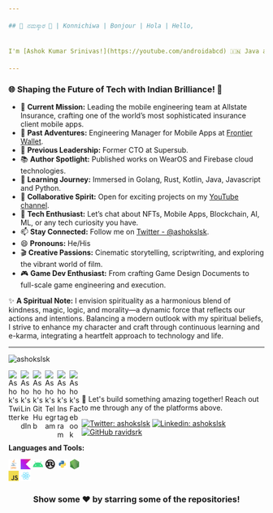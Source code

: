 ```yaml
---

## 🌟 ನಮಸ್ಕಾರ 🙏 | Konnichiwa | Bonjour | Hola | Hello, 


I'm [Ashok Kumar Srinivas!](https://youtube.com/androidabcd) 🇮🇳 Java and Kotlin technologies influencer.

---
```

### 🌐 Shaping the Future of Tech with Indian Brilliance! 🚀

- 🔭 **Current Mission:** Leading the mobile engineering team at Allstate Insurance, crafting one of the world’s most sophisticated insurance client mobile apps.
- 🔄 **Past Adventures:** Engineering Manager for Mobile Apps at [Frontier Wallet](https://www.frontier.xyz/).
- 🌟 **Previous Leadership:** Former CTO at Supersub.
- 📚 **Author Spotlight:** Published works on WearOS and Firebase cloud technologies.
- 🌱 **Learning Journey:** Immersed in Golang, Rust, Kotlin, Java, Javascript and Python.
- 👯 **Collaborative Spirit:** Open for exciting projects on my [YouTube channel](https://youtube.com/androidabcd).
- 💬 **Tech Enthusiast:** Let’s chat about NFTs, Mobile Apps, Blockchain, AI, ML, or any tech curiosity you have.
- 📫 **Stay Connected:** Follow me on [Twitter - @ashokslsk](https://twitter.com/ashokslsk).
- 😄 **Pronouns:** He/His
- 🎬 **Creative Passions:** Cinematic storytelling, scriptwriting, and exploring the vibrant world of film.
- 🎮 **Game Dev Enthusiast:** From crafting Game Design Documents to full-scale game engineering and execution.

✨ **A Spiritual Note:** I envision spirituality as a harmonious blend of kindness, magic, logic, and morality—a dynamic force that reflects our actions and intentions. Balancing a modern outlook with my spiritual beliefs, I strive to enhance my character and craft through continuous learning and e-karma, integrating a heartfelt approach to technology and life.

---


<p align="left"> 
  <img src="https://komarev.com/ghpvc/?username=ashokslsk&label=Profile+Views&color=blue&style=plastic" alt="ashokslsk" />
</p>

<a href="https://twitter.com/ashokslsk" target="_blank">
  <img align="left" alt="Ashok's Twitter" width="24px" src="https://cdn.jsdelivr.net/npm/simple-icons@v3/icons/twitter.svg" />
</a>
<a href="https://linkedin.com/in/ashokslsk" target="_blank">
  <img align="left" alt="Ashok's LinkedIn" width="24px" src="https://cdn.jsdelivr.net/npm/simple-icons@v3/icons/linkedin.svg" />
</a>
<a href="https://github.com/ashokslsk" target="_blank">
  <img align="left" alt="Ashok's GitHub" width="24px" src="https://cdn.jsdelivr.net/npm/simple-icons@v3/icons/github.svg" />
</a>
<a href="https://t.me/ashokslsk" target="_blank">
  <img align="left" alt="Ashok's Telegram" width="24px" src="https://cdn.jsdelivr.net/npm/simple-icons@v3/icons/telegram.svg" />
</a>
<a href="https://instagram.com/ashokslsk/" target="_blank">
  <img align="left" alt="Ashok's Instagram" width="24px" src="https://cdn.jsdelivr.net/npm/simple-icons@v3/icons/instagram.svg" />
</a>
<a href="https://www.facebook.com/ashokslsk/" target="_blank">
  <img align="left" alt="Ashok's Facebook" width="24px" src="https://cdn.jsdelivr.net/npm/simple-icons@v3/icons/facebook.svg" />
</a>

<br/>
<br/>
<p align="left">
  🚀 Let's build something amazing together! Reach out to me through any of the platforms above.
</p>


[![Twitter: ashokslsk](https://img.shields.io/twitter/follow/ashokslsk?style=social)](https://twitter.com/ashokslsk)
[![Linkedin: ashokslsk](https://img.shields.io/badge/-ashokslsk-blue?style=flat-square&logo=Linkedin&logoColor=white&link=https://www.linkedin.com/in/ashokslsk/)](https://www.linkedin.com/in/ashokslsk/)
[![GitHub ravidsrk](https://img.shields.io/github/followers/ashokslsk?label=follow&style=social)](https://github.com/ashokslsk)


**Languages and Tools:**  

<code><img height="20" src="https://raw.githubusercontent.com/github/explore/80688e429a7d4ef2fca1e82350fe8e3517d3494d/topics/java/java.png"></code>
<code><img height="20" src="https://raw.githubusercontent.com/github/explore/80688e429a7d4ef2fca1e82350fe8e3517d3494d/topics/kotlin/kotlin.png"></code>
<code><img height="20" src="https://raw.githubusercontent.com/github/explore/80688e429a7d4ef2fca1e82350fe8e3517d3494d/topics/android/android.png"></code>
<code><img height="20" src="https://raw.githubusercontent.com/github/explore/80688e429a7d4ef2fca1e82350fe8e3517d3494d/topics/rust/rust.png"></code>
<code><img height="20" src="https://raw.githubusercontent.com/github/explore/80688e429a7d4ef2fca1e82350fe8e3517d3494d/topics/python/python.png"></code>
<code><img height="20" src="https://raw.githubusercontent.com/github/explore/80688e429a7d4ef2fca1e82350fe8e3517d3494d/topics/nodejs/nodejs.png"></code>    
<code><img height="20" src="https://raw.githubusercontent.com/github/explore/80688e429a7d4ef2fca1e82350fe8e3517d3494d/topics/javascript/javascript.png"></code>
<code><img height="20" src="https://raw.githubusercontent.com/github/explore/80688e429a7d4ef2fca1e82350fe8e3517d3494d/topics/react/react.png"></code>



<div align="center">

### Show some ❤️ by starring some of the repositories! 

</div>
